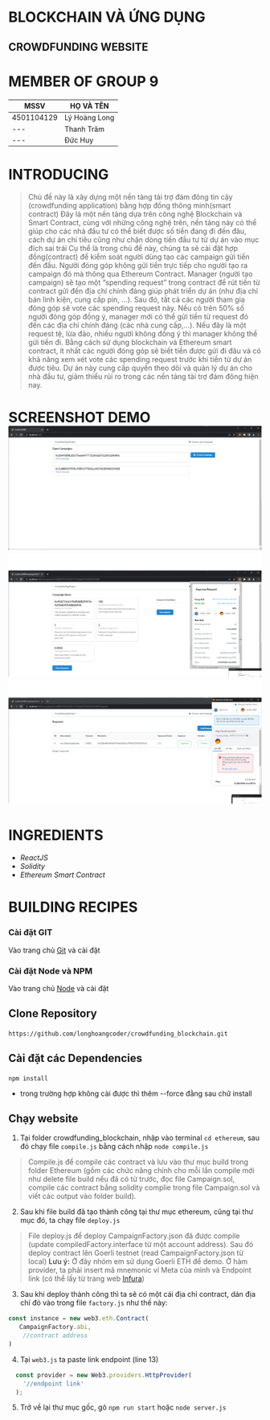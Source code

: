 # BLOCKCHAIN VÀ ỨNG DỤNG
## CROWDFUNDING WEBSITE

# MEMBER OF GROUP 9
| MSSV       | HỌ VÀ TÊN     |
| ---------- | ------------- |
| 4501104129 | Lý Hoàng Long |
| ---        | Thanh Trâm    |
| ---        | Đức Huy       |

# INTRODUCING
> Chủ đề này là xây dựng một nền tảng tài trợ đám đông tin cậy (crowdfunding application) bằng hợp đồng thông minh(smart contract)
> Đây là một nền tảng dựa trên công nghệ Blockchain và Smart Contract, cùng với những công nghệ trên, nền tảng này có thể giúp cho các nhà đầu tư có thể biết được số tiền đang đi đến đâu, cách dự án chi tiêu cũng như chặn dòng tiền đầu tư từ dự án vào mục đích sai trái
> Cụ thể là trong chủ đề này, chúng ta sẽ cài đặt hợp đồng(contract) để kiểm soát người dùng tạo các campaign gửi tiền đến đầu. Người đóng góp không gửi tiền trực tiếp cho người tạo ra campaign đó mà thông qua Ethereum Contract. 
>Manager (người tạo campaign) sẽ tạo
một “spending request” trong contract để rút tiền từ contract gửi đến địa chỉ
chính đáng giúp phát triển dự án (như địa chỉ bán linh kiện, cung cấp pin,
…). Sau đó, tất cả các người tham gia đóng góp sẽ vote các spending
request này. Nếu có trên 50% số người đóng góp đồng ý, manager mới có
thể gửi tiền từ request đó đến các địa chỉ chính đáng (các nhà cung cấp,…).
Nếu đây là một request tệ, lừa đảo, nhiều người không đồng ý thì manager
không thể gửi tiền đi.
Bằng cách sử dụng blockchain và Ethereum smart contract, ít nhất các
người đóng góp sẽ biết tiền được gửi đi đâu và có khả năng xem xét vote
các spending request trước khi tiền từ dự án được tiêu. Dự án này cung cấp
quyền theo dõi và quản lý dự án cho nhà đầu tư, giảm thiểu rủi ro trong các
nền tảng tài trợ đám đông hiện nay.

# SCREENSHOT DEMO![](demo/1.png)![](demo/3.png)![](demo/4.png)
# INGREDIENTS
* *ReactJS*
* *Solidity*
* *Ethereum Smart Contract*
# BUILDING RECIPES
### Cài đặt GIT
Vào trang chủ [Git](https://git-scm.com/) và cài đặt
### Cài đặt Node và NPM
Vào trang chủ [Node](http://~) và cài đặt
## Clone Repository
`https://github.com/longhoangcoder/crowdfunding_blockchain.git`
## Cài đặt các Dependencies
`npm install`
- trong trường hợp không cài được thì thêm --force đằng sau chữ install

## Chạy website
1. Tại folder crowdfunding_blockchain, nhập vào terminal `cd ethereum`, sau đó chạy file `compile.js` bằng cách nhập `node compile.js`
>Compile.js để compile các contract và
lưu vào thư mục build trong folder Ethereum (gồm các chức năng chính cho mỗi lần compile mới như delete file build nếu đã có từ trước, đọc file Campaign.sol, compile các contract bằng solidity complie trong file Campaign.sol và viết các output vào folder build).
2. Sau khi file build đã tạo thành công tại thư mục ethereum, cũng tại thư mục đó, ta chạy file `deploy.js`
>File deploy.js để deploy CampaignFactory.json đã được compile (update compiledFactory.interface từ một account address). Sau đó deploy contract lên Goerli testnet (read CampaignFactory.json từ local)
**Lưu ý:** Ở đây nhóm em sử dụng Goerli ETH để demo. Ở hàm provider, ta phải insert mã mnemonic ví Meta của mình và Endpoint link (có thể lấy từ trang web [Infura](https://docs.infura.io/infura/getting-started))
3. Sau khi deploy thành công thì ta sẽ có một cái địa chỉ contract, dán địa chỉ đó vào trong file `factory.js` như thế này:
```js
const instance = new web3.eth.Contract(
   CampaignFactory.abi,
    //contract address
)
``` 
4. Tại `web3.js` ta paste link endpoint (line 13)
```js
  const provider = new Web3.providers.HttpProvider(
    '//endpoint link'
  );
```
5. Trở về lại thư mục gốc, gõ `npm run start` hoặc `node server.js`

